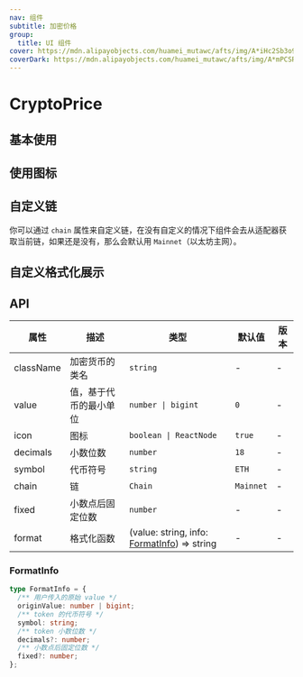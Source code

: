```yaml
---
nav: 组件
subtitle: 加密价格
group:
  title: UI 组件
cover: https://mdn.alipayobjects.com/huamei_mutawc/afts/img/A*iHc2Sb3o9I4AAAAAAAAAAAAADlrGAQ/original
coverDark: https://mdn.alipayobjects.com/huamei_mutawc/afts/img/A*mPCSRr0ymHgAAAAAAAAAAAAADlrGAQ/original
---
```


# CryptoPrice

## 基本使用

<code src="./demos/basic.tsx"></code>

## 使用图标

<code src="./demos/icon.tsx"></code>

## 自定义链

你可以通过 `chain` 属性来自定义链，在没有自定义的情况下组件会去从适配器获取当前链，如果还是没有，那么会默认用 `Mainnet`（以太坊主网）。

<code src="./demos/custom-chain.tsx"></code>

## 自定义格式化展示

<code src="./demos/format.tsx"></code>

## API

| 属性 | 描述 | 类型 | 默认值 | 版本 |
| --- | --- | --- | --- | --- |
| className | 加密货币的类名 | `string` | - | - |
| value | 值，基于代币的最小单位 | `number \| bigint` | `0` | - |
| icon | 图标 | `boolean \| ReactNode` | `true` | - |
| decimals | 小数位数 | `number` | `18` | - |
| symbol | 代币符号 | `string` | `ETH` | - |
| chain | 链 | `Chain` | `Mainnet` | - |
| fixed | 小数点后固定位数 | `number` | - | - |
| format | 格式化函数 | (value: string, info: [FormatInfo](#formatinfo)) => string | - | - |

### FormatInfo

```typescript
type FormatInfo = {
  /** 用户传入的原始 value */
  originValue: number | bigint;
  /** token 的代币符号 */
  symbol: string;
  /** token 小数位数 */
  decimals?: number;
  /** 小数点后固定位数 */
  fixed?: number;
};
```

